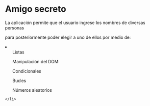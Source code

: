 <h1>Amigo secreto</h1>
<p>La aplicación permite que el usuario ingrese los nombres de diversas personas</p>
<p>para posteriormente poder elegir a uno de ellos por medio de:
    <li>
        <ul>Listas</ul>
        <ul>Manipulación del DOM</ul>
        <ul>Condicionales</ul>
        <ul>Bucles</ul>
        <ul>Números aleatorios</ul>

    </li>
</p>